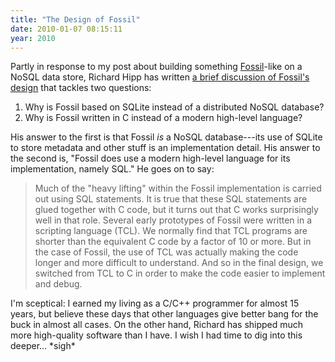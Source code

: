 ```yaml
---
title: "The Design of Fossil"
date: 2010-01-07 08:15:11
year: 2010
---
```

Partly in response to my post about building something <a href="http://www.fossil-scm.org/">Fossil</a>-like on a NoSQL data store, Richard Hipp has written <a href="http://www.fossil-scm.org/fossil/doc/tip/www/theory1.wiki">a brief discussion of Fossil's design</a> that tackles two questions:
<ol>
	<li>Why is Fossil based on SQLite instead of a distributed NoSQL database?</li>
	<li>Why is Fossil written in C instead of a modern high-level language?</li>
</ol>
His answer to the first is that Fossil <em>is</em> a NoSQL database---its use of SQLite to store metadata and other stuff is an implementation detail. His answer to the second is, "Fossil does use a modern high-level language for its implementation, namely SQL." He goes on to say:
<blockquote>Much of the "heavy lifting" within the Fossil implementation is carried out using SQL statements.  It is true that these SQL statements are glued together with C code, but it turns out that C works surprisingly well in that role.  Several early prototypes of Fossil were written in a scripting language (TCL).  We normally find that TCL programs are shorter than the equivalent C code by a factor of 10 or more.  But in the case of Fossil, the use of TCL was actually making the code longer and more difficult to  understand. And so in the final design, we switched from TCL to C in order to make the code easier to implement and debug.</blockquote>
I'm sceptical: I earned my living as a C/C++ programmer for almost 15 years, but believe these days that other languages give better bang for the buck in almost all cases. On the other hand, Richard has shipped much more high-quality software than I have. I wish I had time to dig into this deeper... *sigh*
